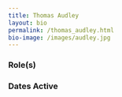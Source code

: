 ```yaml
---
title: Thomas Audley
layout: bio
permalink: /thomas_audley.html
bio-image: /images/audley.jpg
---
```


### Role(s)

### Dates Active
